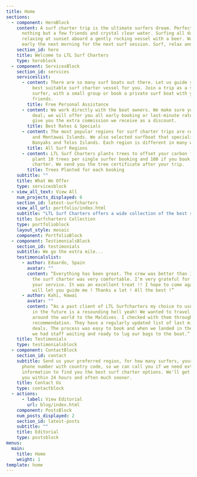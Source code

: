 ```yaml
---
title: Home
sections:
  - component: HeroBlock
    content: A surf charter trip is the ultimate surfers dream. Perfect waves with
      nothing but a few friends and crystal clear water. Surfing all day, then
      relaxing at sunset aboard a gently rocking vessel with a beer. Waking up
      early the next morning for the next surf session. Surf, relax and repeat.
    section_id: hero
    title: Welcome to LTL Surf Charters
    type: heroblock
  - component: ServicesBlock
    section_id: services
    serviceslist:
      - content: There are so many surf boats out there. Let us guide you to find the
          best suitable surf charter vessel for you. Join a trip as a single
          surfer, with a small group or book a private surf boat with your
          friends.
        title: Free Personal Assistance
      - content: We work directly with the boat owners. We make sure you get the best
          deal; we will offer you all early booking or last-minute rates and
          give you the extra commission we receive as a discount.
        title: Best Rates & Specials
      - content: The most popular regions for surf charter trips are certainly Maldives
          and Mentawai Islands. We also selected surfboat that specialise in
          Banyaks and Telos Islands. Each region is different in many ways.
        title: All Surf Regions
      - content: LTL Surf Charters plants trees to offset your carbon footprint. We
          plant 10 trees per single surfer booking and 100 if you book a private
          charter. We send you the tree certificate after your trip.
        title: Trees Planted for each booking
    subtitle: ""
    title: What We Offer
    type: servicesblock
  - view_all_text: View All
    num_projects_displayed: 6
    section_id: latest-surfcharters
    view_all_url: portfolio/index.html
    subtitle: "LTL Surf Charters offers a wide collection of the best surf boats. "
    title: Surfcharters Collection
    type: portfolioblock
    layout_style: mosaic
    component: PortfolioBlock
  - component: TestimonialsBlock
    section_id: testimonials
    subtitle: We go the extra mile...
    testimonialslist:
      - author: Eduardo, Spain
        avatar: ""
        content: “Everything has been great. The crew was better than I expected, and
          the surf charter was very comfortable. I’m very grateful for you and
          your service. It was an excellent treat !! I hope to come again and i
          will let you guide me ! Thanks a lot ! All the best !”
      - author: Kahi, Hawaï
        avatar: ""
        content: “As a past client of LTL Surfcharters my choice to use their services
          in the future is a resounding hell yeah! We wanted to travel half way
          around the world to the Maldives. I checked with them through a
          recommendation. They have a regularly updated list of last minute
          deals. The process was easy to book and when we landed in the Maldives
          we had staff waiting and ready to lug our bags to the boat.”
    title: Testimonials
    type: testimonialsblock
  - component: ContactBlock
    section_id: contact
    subtitle: Send us your preferred region, for how many surfers, your dates and
      phone number with country code, so we can call you if we need extra
      information to find you the best surf charter options. We'll get back to
      you within 24 hours and often much sooner.
    title: Contact Us
    type: contactblock
  - actions:
      - label: View Editorial
        url: blog/index.html
    component: PostsBlock
    num_posts_displayed: 2
    section_id: latest-posts
    subtitle: ""
    title: Editorial
    type: postsblock
menus:
  main:
    title: Home
    weight: 1
template: home
---
```

